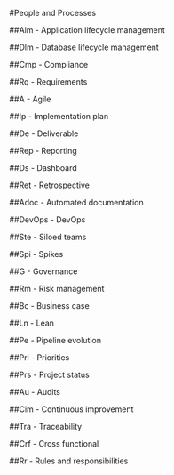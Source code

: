 #People and Processes

##Alm - Application lifecycle management

##Dlm - Database lifecycle management

##Cmp - Compliance

##Rq - Requirements

##A - Agile

##Ip - Implementation plan

##De - Deliverable

##Rep - Reporting

##Ds - Dashboard

##Ret - Retrospective

##Adoc - Automated documentation

##DevOps - DevOps

##Ste - Siloed teams

##Spi - Spikes

##G - Governance

##Rm - Risk management

##Bc - Business case

##Ln - Lean

##Pe - Pipeline evolution

##Pri - Priorities

##Prs - Project status

##Au - Audits

##Cim - Continuous improvement

##Tra - Traceability

##Crf - Cross functional

##Rr - Rules and responsibilities